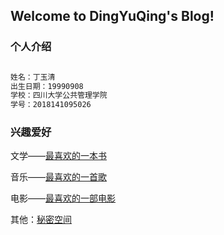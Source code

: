 ## Welcome to DingYuQing's Blog!


### 个人介绍

```markdown

姓名：丁玉清
出生日期：19990908
学校：四川大学公共管理学院
学号：2018141095026

```
### 兴趣爱好

文学——[最喜欢的一本书](https://dingyuqing0908.github.io/dingyuqing.github.io/book.html)

音乐——[最喜欢的一首歌](https://dingyuqing0908.github.io/dingyuqing.github.io/song.html)

电影——[最喜欢的一部电影](https://dingyuqing0908.github.io/dingyuqing.github.io/film.html)


其他：[秘密空间](https://dingyuqing0908.github.io/dingyuqing.github.io/password.html)


